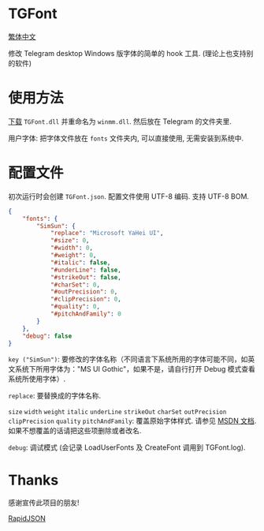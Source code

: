 # TGFont
[繁体中文](README.zh_TW.md)

修改 Telegram desktop Windows 版字体的简单的 hook 工具. (理论上也支持别的软件)

# 使用方法
[下载](https://github.com/ysc3839/TGFont/releases) `TGFont.dll` 并重命名为 `winmm.dll`. 然后放在 Telegram 的文件夹里.

用户字体: 把字体文件放在 `fonts` 文件夹内, 可以直接使用, 无需安装到系统中.

# 配置文件
初次运行时会创建 `TGFont.json`. 配置文件使用 UTF-8 编码. 支持 UTF-8 BOM.
```json
{
    "fonts": {
        "SimSun": {
            "replace": "Microsoft YaHei UI",
            "#size": 0,
            "#width": 0,
            "#weight": 0,
            "#italic": false,
            "#underLine": false,
            "#strikeOut": false,
            "#charSet": 0,
            "#outPrecision": 0,
            "#clipPrecision": 0,
            "#quality": 0,
            "#pitchAndFamily": 0
        }
    },
    "debug": false
}
```
`key ("SimSun")`: 要修改的字体名称（不同语言下系统所用的字体可能不同，如英文系统下所用字体为："MS UI Gothic"，如果不是，请自行打开 Debug 模式查看系统所使用字体）.

`replace`: 要替换成的字体名称.

`size` `width` `weight` `italic` `underLine` `strikeOut` `charSet` `outPrecision` `clipPrecision` `quality` `pitchAndFamily`: 覆盖原始字体样式. 请参见 [MSDN 文档](https://msdn.microsoft.com/en-us/library/dd145037). 如果不想覆盖的话请把这些项删除或者改名.

`debug`: 调试模式 (会记录 LoadUserFonts 及 CreateFont 调用到 TGFont.log).

# Thanks
感谢宣传此项目的朋友!

[RapidJSON](http://rapidjson.org/)
